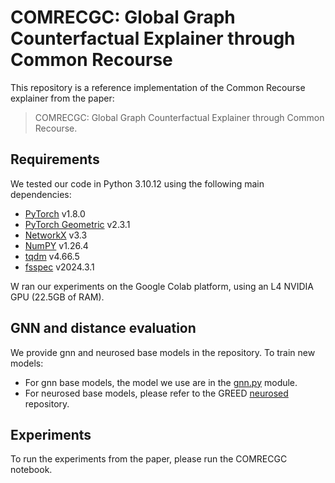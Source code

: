 # COMRECGC: Global Graph Counterfactual Explainer through Common Recourse

This repository is a reference implementation of the Common Recourse explainer from the paper:
<br/>
> COMRECGC: Global Graph Counterfactual Explainer through Common
Recourse.<br>

## Requirements

We tested our code in Python 3.10.12 using the following main dependencies:

- [PyTorch](https://pytorch.org/get-started/locally/) v1.8.0
- [PyTorch Geometric](https://pytorch-geometric.readthedocs.io/en/latest/notes/installation.html) v2.3.1
- [NetworkX](https://networkx.org/documentation/networkx-2.5/install.html) v3.3
- [NumPY](https://numpy.org/install/) v1.26.4
- [tqdm](https://tqdm.github.io/) v4.66.5
- [fsspec](https://filesystem-spec.readthedocs.io/en/latest/) v2024.3.1

W ran our experiments on the Google Colab platform, using an L4 NVIDIA GPU (22.5GB of RAM).

## GNN and distance evaluation

We provide gnn and neurosed base models in the repository. To train new models:

- For gnn base models, the model we use are in the [gnn.py](gnn.py) module.
- For neurosed base models, please refer to the GREED [neurosed](https://github.com/idea-iitd/greed) repository.

## Experiments
To run the experiments from the paper, please run the COMRECGC notebook.

